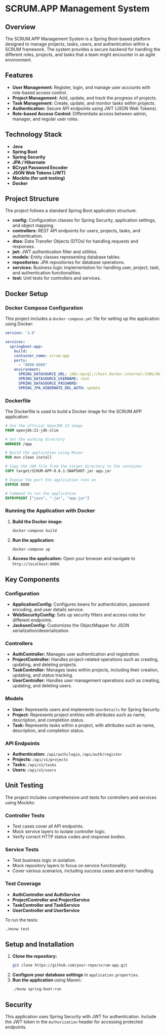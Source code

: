 # SCRUM.APP Management System

## Overview
The SCRUM.APP Management System is a Spring Boot-based platform designed to manage projects, tasks, users, and authentication within a SCRUM framework. The system provides a secure backend for handling the different roles, projects, and tasks that a team might encounter in an agile environment.

## Features

- **User Management:** Register, login, and manage user accounts with role-based access control.
- **Project Management:** Add, update, and track the progress of projects.
- **Task Management:** Create, update, and monitor tasks within projects.
- **Authentication:** Secure API endpoints using JWT (JSON Web Tokens).
- **Role-based Access Control:** Differentiate access between admin, manager, and regular user roles.

## Technology Stack

- **Java**
- **Spring Boot**
- **Spring Security**
- **JPA / Hibernate**
- **BCrypt Password Encoder**
- **JSON Web Tokens (JWT)**
- **Mockito (for unit testing)**
- **Docker**

## Project Structure

The project follows a standard Spring Boot application structure:

- **config:** Configuration classes for Spring Security, application settings, and object mapping.
- **controllers:** REST API endpoints for users, projects, tasks, and authentication.
- **dtos:** Data Transfer Objects (DTOs) for handling requests and responses.
- **jwt:** JWT authentication filter and utilities.
- **models:** Entity classes representing database tables.
- **repositories:** JPA repositories for database operations.
- **services:** Business logic implementation for handling user, project, task, and authentication functionalities.
- **test:** Unit tests for controllers and services.

## Docker Setup

### Docker Compose Configuration

This project includes a `docker-compose.yml` file for setting up the application using Docker:

```yaml
version: '3.8'

services:
  springboot-app:
    build: .
    container_name: scrum-app
    ports:
      - "8080:8080"
    environment:
      SPRING_DATASOURCE_URL: jdbc:mysql://host.docker.internal:3306/db_scrumapp
      SPRING_DATASOURCE_USERNAME: root
      SPRING_DATASOURCE_PASSWORD: 
      SPRING_JPA_HIBERNATE_DDL_AUTO: update
```

### Dockerfile

The Dockerfile is used to build a Docker image for the SCRUM.APP application:

```dockerfile
# Use the official OpenJDK 21 image
FROM openjdk:21-jdk-slim

# Set the working directory
WORKDIR /app

# Build the application using Maven
RUN mvn clean install

# Copy the JAR file from the target directory to the container
COPY target/SCRUM-APP-0.0.1-SNAPSHOT.jar app.jar

# Expose the port the application runs on
EXPOSE 8080

# Command to run the application
ENTRYPOINT ["java", "-jar", "app.jar"]
```

### Running the Application with Docker

1. **Build the Docker image:**
   ```bash
   docker-compose build
   ```

2. **Run the application:**
   ```bash
   docker-compose up
   ```

3. **Access the application:**
   Open your browser and navigate to `http://localhost:8080`.

## Key Components

### Configuration
- **ApplicationConfig:** Configures beans for authentication, password encoding, and user details service.
- **WebSecurityConfig:** Sets up security filters and access rules for different endpoints.
- **JacksonConfig:** Customizes the ObjectMapper for JSON serialization/deserialization.

### Controllers
- **AuthController:** Manages user authentication and registration.
- **ProjectController:** Handles project-related operations such as creating, updating, and deleting projects.
- **TaskController:** Manages tasks within projects, including their creation, updating, and status tracking.
- **UserController:** Handles user management operations such as creating, updating, and deleting users.

### Models
- **User:** Represents users and implements `UserDetails` for Spring Security.
- **Project:** Represents project entities with attributes such as name, description, and completion status.
- **Task:** Represents tasks within a project, with attributes such as name, description, and completion status.

### API Endpoints

- **Authentication:** `/api/auth/login`, `/api/auth/register`
- **Projects:** `/api/v1/projects`
- **Tasks:** `/api/v1/tasks`
- **Users:** `/api/v1/users`

## Unit Testing

The project includes comprehensive unit tests for controllers and services using Mockito:

### Controller Tests
- Test cases cover all API endpoints.
- Mock service layers to isolate controller logic.
- Verify correct HTTP status codes and response bodies.

### Service Tests
- Test business logic in isolation.
- Mock repository layers to focus on service functionality.
- Cover various scenarios, including success cases and error handling.

### Test Coverage
- **AuthController and AuthService**
- **ProjectController and ProjectService**
- **TaskController and TaskService**
- **UserController and UserService**

To run the tests:
```bash
./mvnw test
```

## Setup and Installation

1. **Clone the repository:**
   ```bash
   git clone https://github.com/your-repo/scrum-app.git
   ```
2. **Configure your database settings** in `application.properties`.
3. **Run the application** using Maven:
   ```bash
   ./mvnw spring-boot:run
   ```

## Security

This application uses Spring Security with JWT for authentication. Include the JWT token in the `Authorization` header for accessing protected endpoints.
